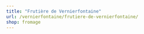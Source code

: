 ```yaml
---
title: "Frutière de Vernierfontaine"
url: /vernierfontaine/frutiere-de-vernierfontaine/
shop: fromage
---
```

